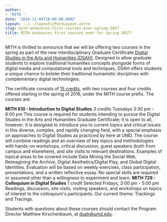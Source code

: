 ```yaml
---
author:
- 'MITH '
date: '2016-11-04T18:00:00.000Z'
layout: ../../layouts/PostLayout.astro
slug: mith-announces-first-courses-ever-spring-2017
title: MITH announces first courses ever for spring 2017!
---
```


MITH is thrilled to announce that we will be offering two courses in the spring as part of the new interdisciplinary Graduate Certificate [Digital Studies in the Arts and Humanities (DSAH)](http://dsah.umd.edu/). Designed to allow graduate students to explore traditional humanities concepts alongside forms of digital media and computational tools and techniques, DSAH offers students a unique chance to bolster their traditional humanistic disciplines with complementary digital technologies.

The certificate consists of [15 credits](http://dsah.umd.edu/requirements/), with two courses and four credits offered starting in the spring of 2016, under the MITH course prefix. The courses are:

**MITH 610 : Introduction to Digital Studies** _3 credits_ Tuesdays 3:30 pm - 6:00 pm This course is required for students intending to pursue the Digital Studies in the Arts and Humanities Graduate Certificate; it is open to all, however. It is designed to introduce you to current topics and critical issues in this diverse, complex, and rapidly changing field, with a special emphasis on approaches to Digital Studies as practiced by here at UMD. The course will combine readings and an overview of key topics and methodologies with hands-on workshops, critical discussion, guest speakers (both from campus and elsewhere), and site visits to relevant destinations. Examples of topical areas to be covered include Data Mining the Social Web, Reimagining the Archive, Digital Aesthetics/Digital Play, and Global Digital Identities. Evaluation will be based on weekly exercises, class participation, presentations, and a written reflective essay. No special skills are required or assumed other than a willingness to experiment and learn. **MITH 729 : Colloquium in Digital Studies** _1 credit_ Selected Fridays, 3:00 pm - 5:00 pm Readings, discussion, site visits, visiting speakers, and workshops on topics of interest to the colloquium's participants. Our current theme: Trackings and Tracings.

Students with questions about these courses should contact the Program Director Matthew Kirschenbaum, at [dsah@umd.edu](mailto:dsah@umd.edu).